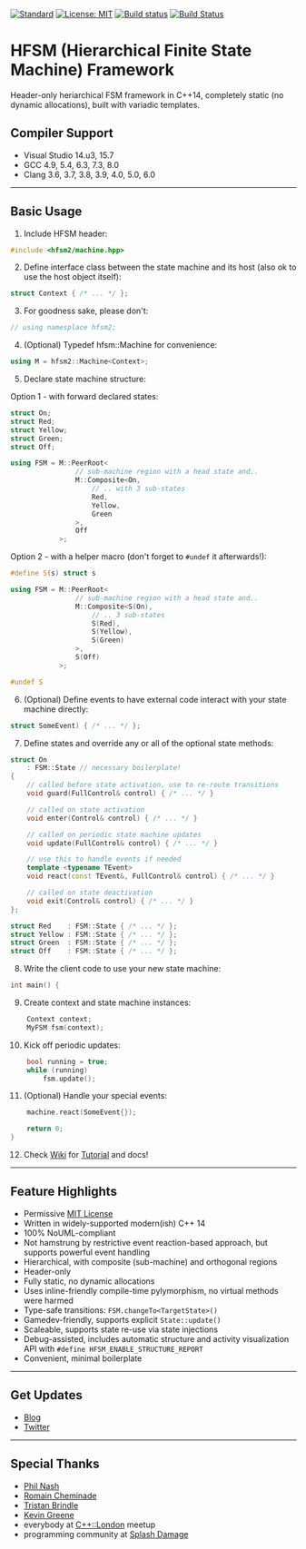 [![Standard](https://img.shields.io/badge/c%2B%2B-14/17/20-blue.svg)](https://en.wikipedia.org/wiki/C%2B%2B#Standardization)
[![License: MIT](https://img.shields.io/badge/License-MIT-blue.svg)](https://opensource.org/licenses/MIT)
[![Build status](https://ci.appveyor.com/api/projects/status/49gona9jtghvvi6g?svg=true)](https://ci.appveyor.com/project/andrew-gresyk/hfsm)
[![Build Status](https://travis-ci.org/andrew-gresyk/HFSM.svg?branch=master)](https://travis-ci.org/andrew-gresyk/HFSM)

# HFSM (Hierarchical Finite State Machine) Framework

Header-only heriarchical FSM framework in C++14, completely static (no dynamic allocations), built with variadic templates.

## Compiler Support

- Visual Studio 14.u3, 15.7
- GCC 4.9, 5.4, 6.3, 7.3, 8.0
- Clang 3.6, 3.7, 3.8, 3.9, 4.0, 5.0, 6.0

---

## Basic Usage

1. Include HFSM header:

```cpp
#include <hfsm2/machine.hpp>
```

2. Define interface class between the state machine and its host
(also ok to use the host object itself):

```cpp
struct Context { /* ... */ };
```

3. For goodness sake, please don't:

```cpp
// using namesplace hfsm2;
```

4. (Optional) Typedef hfsm::Machine for convenience:

```cpp
using M = hfsm2::Machine<Context>;
```

5. Declare state machine structure:

Option 1 - with forward declared states:

```cpp
struct On;
struct Red;
struct Yellow;
struct Green;
struct Off;

using FSM = M::PeerRoot<
                // sub-machine region with a head state and..
                M::Composite<On,
                    // .. with 3 sub-states
                    Red,
                    Yellow,
                    Green
				>,
                Off
            >;
```

Option 2 - with a helper macro (don't forget to `#undef` it afterwards!):

```cpp
#define S(s) struct s

using FSM = M::PeerRoot<
                // sub-machine region with a head state and..
                M::Composite<S(On),
                    // .. 3 sub-states
                    S(Red),
                    S(Yellow),
                    S(Green)
				>,
                S(Off)
            >;

#undef S
```

6. (Optional) Define events to have external code interact with your state machine directly:

```cpp
struct SomeEvent) { /* ... */ };
```

7. Define states and override any or all of the optional state methods:

```cpp
struct On
    : FSM::State // necessary boilerplate!
{
    // called before state activation, use to re-route transitions
    void guard(FullControl& control) { /* ... */ }

    // called on state activation
    void enter(Control& control) { /* ... */ }

    // called on periodic state machine updates
    void update(FullControl& control) { /* ... */ }

    // use this to handle events if needed
    template <typename TEvent>
    void react(const TEvent&, FullControl& control) { /* ... */ }

    // called on state deactivation
    void exit(Control& control) { /* ... */ }
};

struct Red    : FSM::State { /* ... */ };
struct Yellow : FSM::State { /* ... */ };
struct Green  : FSM::State { /* ... */ };
struct Off    : FSM::State { /* ... */ };
```

8. Write the client code to use your new state machine:

```cpp
int main() {
```

9. Create context and state machine instances:

```cpp
    Context context;
    MyFSM fsm(context);
```

10. Kick off periodic updates:

```cpp
    bool running = true;
    while (running)
        fsm.update();
```

11. (Optional) Handle your special events:

```cpp
    machine.react(SomeEvent{});

    return 0;
}
```

12. Check [Wiki](../../wiki) for [Tutorial](../../wiki/Tutorial) and docs!

---

## Feature Highlights

- Permissive [MIT License](LICENSE.md)
- Written in widely-supported modern(ish) C++ 14
- 100% NoUML-compliant
- Not hamstrung by restrictive event reaction-based approach, but supports powerful event handling
- Hierarchical, with composite (sub-machine) and orthogonal regions
- Header-only
- Fully static, no dynamic allocations
- Uses inline-friendly compile-time pylymorphism, no virtual methods were harmed
- Type-safe transitions: `FSM.changeTo<TargetState>()`
- Gamedev-friendly, supports explicit `State::update()`
- Scaleable, supports state re-use via state injections
- Debug-assisted, includes automatic structure and activity visualization API with `#define HFSM_ENABLE_STRUCTURE_REPORT`
- Convenient, minimal boilerplate

---

## Get Updates

- [Blog](https://andrew-gresyk.github.io/)
- [Twitter](https://www.twitter.com/andrew_gresyk)

---

## Special Thanks

- [Phil Nash](https://github.com/philsquared)
- [Romain Cheminade](https://github.com/romaincheminade)
- [Tristan Brindle](https://github.com/tcbrindle)
- [Kevin Greene](https://github.com/kgreenek)
- everybody at [C++::London](https://www.meetup.com/CppLondon/) meetup
- programming community at [Splash Damage](http://www.splashdamage.com/)